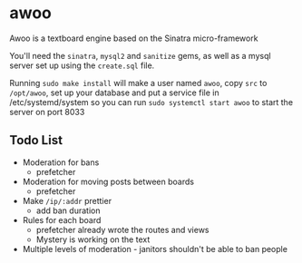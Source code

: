 # awoo
Awoo is a textboard engine based on the Sinatra micro-framework

You'll need the `sinatra`, `mysql2` and `sanitize` gems, as well as a mysql server set up using the `create.sql` file.

Running `sudo make install` will make a user named `awoo`, copy `src` to `/opt/awoo`, set up your database and put a service file in /etc/systemd/system so you can run `sudo systemctl start awoo` to start the server on port 8033

## Todo List

- Moderation for bans
	- prefetcher
- Moderation for moving posts between boards
	- prefetcher
- Make `/ip/:addr` prettier
	- add ban duration
- Rules for each board
	- prefetcher already wrote the routes and views
	- Mystery is working on the text
- Multiple levels of moderation - janitors shouldn't be able to ban people

